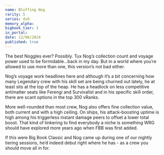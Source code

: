 ```yaml
---
name: Bluffing Nog
rarity: 5
series: ds9
memory_alpha:
bigbook_tier: 3
in_portal:
date: 12/08/2024
published: true
---
```


The best Noggles ever? Possibly. Tux Nog’s collection count and voyage power used to be formidable…back in my day. But in a world where you’re allowed to use more than one, this version’s not bad either.

Nog’s voyage work headlines here and although it’s a bit concerning how many Legendary crew with his skill set are being churned out lately, he at least sits at the top of the heap. He has a headlock on less competitive antimatter seats like Ferengi and Survivalist and in his specific skill order, there are scant options in the top 300 vRanks. 

More well-rounded than most crew, Nog also offers fine collection value, both current and with a high ceiling. On ships, his attack-boosting uptime is high among his triggerless instant damage peers to offset a lower total boost. That kind of tinkering to find everybody a niche is something WRG should have explored more years ago when FBB was first added.

If this were Big Book Classic and Nog came up during one of our nightly tiering sessions, he’d indeed debut right where he has - as a crew you should move all in for.
